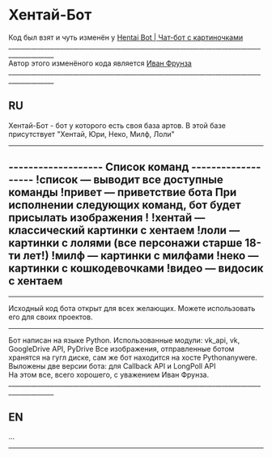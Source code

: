 # Хентай-Бот 

Код был взят и чуть изменён у [Hentai Bot | Чат-бот с картиночками](https://vk.com/hen_bot)<br>
____________________________________________________________________________________________ <br>
Автор этого изменёного кода является [Иван Фрунза](https://vk.com/love_angelll)<br>
____________________________________________________________________________________________ <br> 
## RU 
Хентай-Бот - бот у которого есть своя база артов. 
В этой базе присутствует "Хентай, Юри, Неко, Милф, Лоли"<br>
____________________________________________________________________________________________ 
------------------- Список команд -------------------
!список — выводит все доступные команды
!привет — приветствие бота
При исполнении следующих команд, бот будет присылать изображения !
!хентай — классический картинки с хентаем
!лоли — картинки с лолями (все персонажи старше 18-ти лет!)
!милф — картинки с милфами
!неко — картинки с кошкодевочками
!видео — видосик с хентаем
------------------------------------------------------
____________________________________________________________________________________________ 
Исходный код бота открыт для всех желающих. Можете использовать его для своих проектов.
____________________________________________________________________________________________ 
Бот написан на языке Python. Использованные модули: vk_api, vk, GoogleDrive API, PyDrive
Все изображения, отправленные ботом хранятся на гугл диске, сам же бот находится на хосте Pythonanywere. 
Выложены две версии бота: для Callback API и LongPoll API<br>
На этом все, всего хорошего, с уважением Иван Фрунза.
____________________________________________________________________________________________ <br>
## EN 
...
____________________________________________________________________________________________
